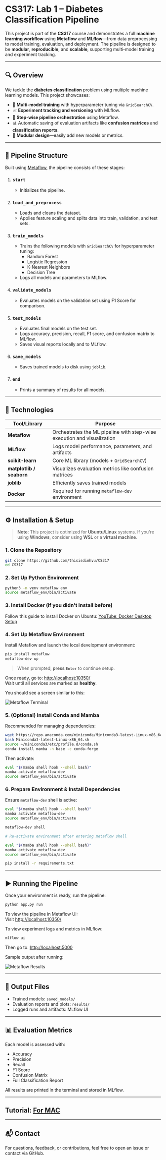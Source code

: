 # CS317: Lab 1 – Diabetes Classification Pipeline

This project is part of the **CS317** course and demonstrates a full **machine learning workflow** using **Metaflow** and **MLflow**—from data preprocessing to model training, evaluation, and deployment. The pipeline is designed to be **modular**, **reproducible**, and **scalable**, supporting multi-model training and experiment tracking.

---

## 🔍 Overview

We tackle the **diabetes classification** problem using multiple machine learning models. This project showcases:

- 🔁 **Multi-model training** with hyperparameter tuning via `GridSearchCV`.
- 📈 **Experiment tracking and versioning** with MLflow.
- 🧹 **Step-wise pipeline orchestration** using Metaflow.
- 📊 Automatic saving of evaluation artifacts like **confusion matrices** and **classification reports**.
- 🧱 **Modular design**—easily add new models or metrics.

---

## 🧠 Pipeline Structure

Built using [Metaflow](https://docs.metaflow.org/), the pipeline consists of these stages:

1. ### `start`
   - Initializes the pipeline.

2. ### `load_and_preprocess`
   - Loads and cleans the dataset.
   - Applies feature scaling and splits data into train, validation, and test sets.

3. ### `train_models`
   - Trains the following models with `GridSearchCV` for hyperparameter tuning:
     - Random Forest
     - Logistic Regression
     - K-Nearest Neighbors
     - Decision Tree
   - Logs all models and parameters to MLflow.

4. ### `validate_models`
   - Evaluates models on the validation set using F1 Score for comparison.

5. ### `test_models`
   - Evaluates final models on the test set.
   - Logs accuracy, precision, recall, F1 score, and confusion matrix to MLflow.
   - Saves visual reports locally and to MLflow.

6. ### `save_models`
   - Saves trained models to disk using `joblib`.

7. ### `end`
   - Prints a summary of results for all models.

---

## 🚰 Technologies

| Tool/Library         | Purpose                                                                 |
|----------------------|-------------------------------------------------------------------------|
| **Metaflow**         | Orchestrates the ML pipeline with step-wise execution and visualization |
| **MLflow**           | Logs model performance, parameters, and artifacts                        |
| **scikit-learn**     | Core ML library (models + `GridSearchCV`)                                |
| **matplotlib / seaborn** | Visualizes evaluation metrics like confusion matrices             |
| **joblib**           | Efficiently saves trained models                                         |
| **Docker**           | Required for running `metaflow-dev` environment                          |

---

## ⚙️ Installation & Setup

> **Note**: This project is optimized for **Ubuntu/Linux** systems. If you're using **Windows**, consider using **WSL** or a **virtual machine**.

### 1. Clone the Repository

```bash
git clone https://github.com/thisisdinhvu/CS317
cd CS317
```

### 2. Set Up Python Environment

```bash
python3 -m venv metaflow_env
source metaflow_env/bin/activate
```

### 3. Install Docker (if you didn't install before)

Follow this guide to install Docker on Ubuntu:
[YouTube: Docker Desktop Setup](https://www.youtube.com/watch?v=ZyBBv1JmnWQ&ab_channel=CodeBear)

### 4. Set Up Metaflow Environment

Install Metaflow and launch the local development environment:

```bash
pip install metaflow
metaflow-dev up
```

> When prompted, **press `Enter`** to continue setup.

Once ready, go to: [http://localhost:10350/](http://localhost:10350/)  
Wait until all services are marked as **healthy**.

You should see a screen similar to this:

![Metaflow Terminal](https://github.com/truong04/MLOPS/blob/main/image/metaflow-dev-screen.png?raw=true)

### 5. (Optional) Install Conda and Mamba

Recommended for managing dependencies:

```bash
wget https://repo.anaconda.com/miniconda/Miniconda3-latest-Linux-x86_64.sh
bash Miniconda3-latest-Linux-x86_64.sh
source ~/miniconda3/etc/profile.d/conda.sh
conda install mamba -n base -c conda-forge
```

Then activate:

```bash
eval "$(mamba shell hook --shell bash)"
mamba activate metaflow-dev
source metaflow_env/bin/activate
```

### 6. Prepare Environment & Install Dependencies

Ensure `metaflow-dev` shell is active:

```bash
eval "$(mamba shell hook --shell bash)"
mamba activate metaflow-dev
source metaflow_env/bin/activate

metaflow-dev shell

# Re-activate environment after entering metaflow shell

eval "$(mamba shell hook --shell bash)"
mamba activate metaflow-dev
source metaflow_env/bin/activate

pip install -r requirements.txt
```

---

## ▶️ Running the Pipeline

Once your environment is ready, run the pipeline:

```bash
python app.py run
```

To view the pipeline in Metaflow UI:  
Visit [http://localhost:10350/](http://localhost:10350/)

To view experiment logs and metrics in MLflow:

```bash
mlflow ui
```

Then go to: [http://localhost:5000](http://localhost:5000)

Sample output after running:

![Metaflow Results](https://github.com/truong04/MLOPS/blob/main/image/RESULT.png?raw=true)

---

## 📂 Output Files

- Trained models: `saved_models/`
- Evaluation reports and plots: `results/`
- Logged runs and artifacts: MLflow UI

---

## 📊 Evaluation Metrics

Each model is assessed with:

- Accuracy
- Precision
- Recall
- F1 Score
- Confusion Matrix
- Full Classification Report

All results are printed in the terminal and stored in MLflow.

---
## Tutorial: [For MAC](https://www.youtube.com/watch?v=mCJgK6Eq-nE)
---

## 📬 Contact

For questions, feedback, or contributions, feel free to open an issue or contact via GitHub.

